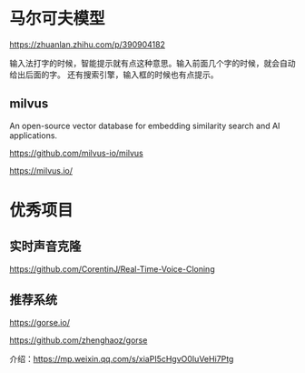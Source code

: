 
# 马尔可夫模型

https://zhuanlan.zhihu.com/p/390904182

输入法打字的时候，智能提示就有点这种意思。输入前面几个字的时候，就会自动给出后面的字。
还有搜索引擎，输入框的时候也有点提示。

## milvus

An open-source vector database for embedding similarity search and AI applications.

https://github.com/milvus-io/milvus

https://milvus.io/



# 优秀项目



## 实时声音克隆

https://github.com/CorentinJ/Real-Time-Voice-Cloning

## 推荐系统

https://gorse.io/

https://github.com/zhenghaoz/gorse

介绍：https://mp.weixin.qq.com/s/xiaPI5cHgvO0IuVeHi7Ptg

